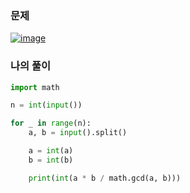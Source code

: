 ### 문제
[![image](https://user-images.githubusercontent.com/69138191/201513726-f7dca4dd-0330-4539-a244-cc1f51bef5a4.png)](https://www.acmicpc.net/problem/1934)


### 나의 풀이

```python
import math

n = int(input())

for _ in range(n):
    a, b = input().split()

    a = int(a)
    b = int(b)

    print(int(a * b / math.gcd(a, b)))
```
